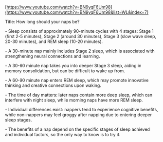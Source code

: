 [https://www.youtube.com/watch?v=BN9yqF6Um98](https://www.youtube.com/watch?v=BN9yqF6Um98&list=WL&index=7)

Title: How long should your naps be?

\- Sleep consists of approximately 90-minute cycles with 4 stages: Stage 1 (first 2-5 minutes), Stage 2 (around 30 minutes), Stage 3 (slow wave sleep, 20-30 minutes), and REM sleep (10-20 minutes).

\- A 30-minute nap mainly includes Stage 2 sleep, which is associated with strengthening neural connections and learning.

\- A 30-60 minute nap takes you into deeper Stage 3 sleep, aiding in memory consolidation, but can be difficult to wake up from.

\- A 60-90 minute nap enters REM sleep, which may promote innovative thinking and creative connections upon waking.

\- The time of day matters: later naps contain more deep sleep, which can interfere with night sleep, while morning naps have more REM sleep.

\- Individual differences exist: nappers tend to experience cognitive benefits, while non-nappers may feel groggy after napping due to entering deeper sleep stages.

\- The benefits of a nap depend on the specific stages of sleep achieved and individual factors, so the only way to know is to try it.